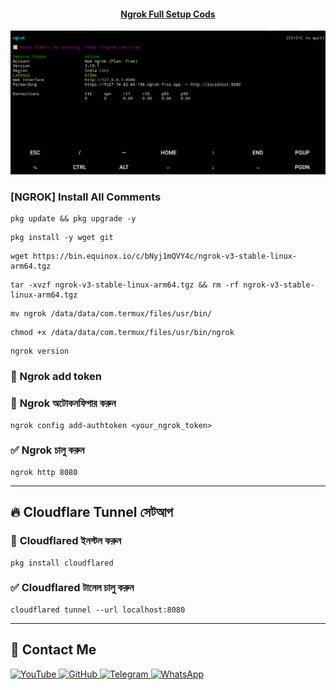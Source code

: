 <h4 align="center"><u>Ngrok Full Setup Cods</u></h4>

![Hack page and get images](https://raw.githubusercontent.com/Masterdas/Ngrok/refs/heads/main/PNG/Screenshot_2025_0219_165206.png)

### [NGROK] Install All Comments


```
pkg update && pkg upgrade -y
```
```
pkg install -y wget git
```
```
wget https://bin.equinox.io/c/bNyj1mQVY4c/ngrok-v3-stable-linux-arm64.tgz
```
```
tar -xvzf ngrok-v3-stable-linux-arm64.tgz && rm -rf ngrok-v3-stable-linux-arm64.tgz
```
```
mv ngrok /data/data/com.termux/files/usr/bin/
```
```
chmod +x /data/data/com.termux/files/usr/bin/ngrok
```
```
ngrok version
```


### 📌 Ngrok add token
### 🔹 **Ngrok অটোকনফিগার করুন**
```
ngrok config add-authtoken <your_ngrok_token>
```

### ✅ **Ngrok চালু করুন**
```
ngrok http 8080
```

---

## 🔥 **Cloudflare Tunnel সেটআপ**

### 🔹 **Cloudflared ইনস্টল করুন**
```
pkg install cloudflared
```

### ✅ **Cloudflared টানেল চালু করুন**
```
cloudflared tunnel --url localhost:8080
```
---

## 📌 Contact Me  

<a href="https://youtube.com/@zerodarknexus">
  <img src="https://img.shields.io/badge/YouTube-FF0000?style=for-the-badge&logo=youtube&logoColor=white" alt="YouTube">
</a>  


<a href="https://github.com/Masterdas?tab=repositories">
  <img src="https://img.shields.io/badge/GitHub-000000?style=for-the-badge&logo=github&logoColor=white" alt="GitHub">
</a>  


<a href="https://t.me/ZeroHackNexus">
  <img src="https://img.shields.io/badge/Telegram-26A5E4?style=for-the-badge&logo=telegram&logoColor=white" alt="Telegram">
</a>    

<a href="https://chat.whatsapp.com/II35pNaN25rHqnUmqXK6ag">
  <img src="https://img.shields.io/badge/WhatsApp-25D366?style=for-the-badge&logo=whatsapp&logoColor=white" alt="WhatsApp">
</a>
